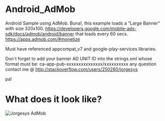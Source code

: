 # Android_AdMob
Android Sample using AdMob. Buna!, this example loads a "Large Banner" with size 320x100. https://developers.google.com/mobile-ads-sdk/docs/admob/android/banner that loads every 60 secs. https://apps.admob.com/#monetize

Must have referenced appcompat_v7 and google-play-services libraries.

Don´t forget to add your banner AD UNIT ID into the strings.xml whose format must be: ca-app-pub-xxxxxxxxxxxxxxx/xxxxxxxxxx
any question contact me @ http://stackoverflow.com/users/250260/jorgesys

pa!

# What does it look like?
![Jorgesys AdMob](https://camo.githubusercontent.com/9d23955ee108112458c9a75a96cae4d31ac15137/68747470733a2f2f692e737461636b2e696d6775722e636f6d2f33653051702e676966)
